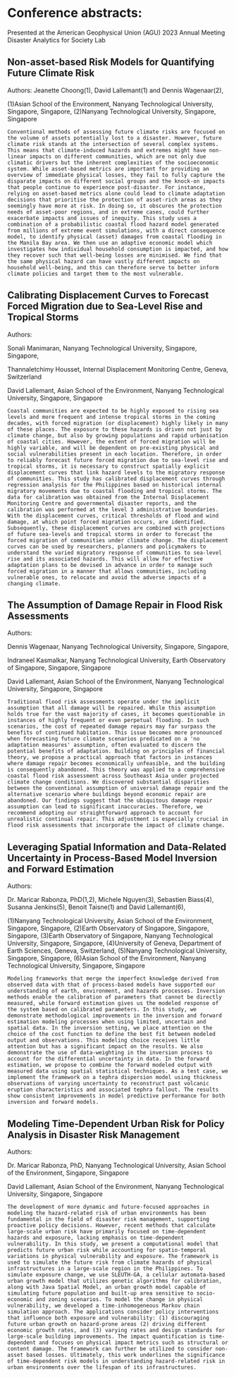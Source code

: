 # Conference abstracts:

Presented at the American Geophysical Union (AGU) 2023 Annual Meeting
Disaster Analytics for Society Lab

## Non-asset-based Risk Models for Quantifying Future Climate Risk
Authors: 
Jeanette Choong(1), David Lallemant(1) and Dennis Wagenaar(2),

(1)Asian School of the Environment, Nanyang Technological University, Singapore, Singapore, (2)Nanyang Technological University, Singapore, Singapore

`Conventional methods of assessing future climate risks are focused on the volume of assets potentially lost to a disaster. However, future climate risk stands at the intersection of several complex systems. This means that climate-induced hazards and extremes might have non-linear impacts on different communities, which are not only due climatic drivers but the inherent complexities of the socioeconomic system. While asset-based metrics are important for providing an overview of immediate physical losses, they fail to fully capture the disparate impacts on different social groups and the knock-on impacts that people continue to experience post-disaster. For instance, relying on asset-based metrics alone could lead to climate adaptation decisions that prioritise the protection of asset-rich areas as they seemingly have more at risk. In doing so, it obscures the protection needs of asset-poor regions, and in extreme cases, could further exacerbate impacts and issues of inequity. This study uses a combination of a probabilistic coastal flood hazard model generated from millions of extreme event simulations, with a direct consequence model, to identify physical (asset) damages from coastal flooding in the Manila Bay area. We then use an adaptive economic model which investigates how individual household consumption is impacted, and how they recover such that well-being losses are minimised. We find that the same physical hazard can have vastly different impacts on household well-being, and this can therefore serve to better inform climate policies and target them to the most vulnerable.
`
## Calibrating Displacement Curves to Forecast Forced Migration due to Sea-Level Rise and Tropical Storms
Authors: 

Sonali Manimaran, Nanyang Technological University, Singapore, Singapore, 

Thannaletchimy Housset, Internal Displacement Monitoring Centre, Geneva, Switzerland

David Lallemant, Asian School of the Environment, Nanyang Technological University, Singapore, Singapore

`Coastal communities are expected to be highly exposed to rising sea levels and more frequent and intense tropical storms in the coming decades, with forced migration (or displacement) highly likely in many of these places. The exposure to these hazards is driven not just by climate change, but also by growing populations and rapid urbanisation of coastal cities. However, the extent of forced migration will be highly variable, and will be dependent on pre-existing physical and social vulnerabilities present in each location. Therefore, in order to reliably forecast future forced migration due to sea-level rise and tropical storms, it is necessary to construct spatially explicit displacement curves that link hazard levels to the migratory response of communities. This study has calibrated displacement curves through regression analysis for the Philippines based on historical internal migratory movements due to coastal flooding and tropical storms. The data for calibration was obtained from the Internal Displacement Monitoring Centre and governmental disaster reports, and the calibration was performed at the level 3 administrative boundaries. With the displacement curves, critical thresholds of flood and wind damage, at which point forced migration occurs, are identified. Subsequently, these displacement curves are combined with projections of future sea-levels and tropical storms in order to forecast the forced migration of communities under climate change. The displacement curves can be used by researchers, planners and policymakers to understand the varied migratory response of communities to sea-level rise and its associated hazards. This will allow for effective adaptation plans to be devised in advance in order to manage such forced migration in a manner that allows communities, including vulnerable ones, to relocate and avoid the adverse impacts of a changing climate.
`
## The Assumption of Damage Repair in Flood Risk Assessments
Authors: 

Dennis Wagenaar, Nanyang Technological University, Singapore, Singapore,

Indraneel Kasmalkar, Nanyang Technological University, Earth Observatory of Singapore, Singapore, Singapore

David Lallemant, Asian School of the Environment, Nanyang Technological University, Singapore, Singapore

`Traditional flood risk assessments operate under the implicit assumption that all damage will be repaired. While this assumption holds true for the vast majority of cases, it becomes questionable in instances of highly frequent or even perpetual flooding. In such scenarios, the cost of repeated damage repairs may far surpass the benefits of continued habitation. This issue becomes more pronounced when forecasting future climate scenarios predicated on a 'no adaptation measures' assumption, often evaluated to discern the potential benefits of adaptation. Building on principles of financial theory, we propose a practical approach that factors in instances where damage repair becomes economically unfeasible, and the building is consequently abandoned. This theory was applied to a comprehensive coastal flood risk assessment across Southeast Asia under projected climate change conditions. We discovered substantial disparities between the conventional assumption of universal damage repair and the alternative scenario where buildings beyond economic repair are abandoned. Our findings suggest that the ubiquitous damage repair assumption can lead to significant inaccuracies. Therefore, we recommend adopting our straightforward approach to account for unrealistic continual repair. This adjustment is especially crucial in flood risk assessments that incorporate the impact of climate change.
`
## Leveraging Spatial Information and Data-Related Uncertainty in Process-Based Model Inversion and Forward Estimation

Authors: 

Dr. Maricar Rabonza, PhD(1,2), Michele Nguyen(3), Sebastien Biass(4), Susanna Jenkins(5), Benoit Taisne(1) and David Lallemant(6),

(1)Nanyang Technological University, Asian School of the Environment, Singapore, Singapore, (2)Earth Observatory of Singapore, Singapore, Singapore, (3)Earth Observatory of Singapore, Nanyang Technological University, Singapore, Singapore, (4)University of Geneva, Department of Earth Sciences, Geneva, Switzerland, (5)Nanyang Technological University, Singapore, Singapore, (6)Asian School of the Environment, Nanyang Technological University, Singapore, Singapore

`Modeling frameworks that merge the imperfect knowledge derived from observed data with that of process-based models have supported our understanding of earth, environment, and hazards processes. Inversion methods enable the calibration of parameters that cannot be directly measured, while forward estimation gives us the modeled response of the system based on calibrated parameters. In this study, we demonstrate methodological improvements in the inversion and forward estimation modeling processes when using limited, uncertain and spatial data. In the inversion setting, we place attention on the choice of the cost function to define the best fit between modeled output and observations. This modeling choice receives little attention but has a significant impact on the results. We also demonstrate the use of data-weighting in the inversion process to account for the differential uncertainty in data. In the forward estimation, we propose to combine the forward modeled output with measured data using spatial statistical techniques. As a test case, we implement the framework on a tephra dispersion model using thickness observations of varying uncertainty to reconstruct past volcanic eruption characteristics and associated tephra fallout. The results show consistent improvements in model predictive performance for both inversion and forward models.
`
## Modeling Time-Dependent Urban Risk for Policy Analysis in Disaster Risk Management
Authors: 

Dr. Maricar Rabonza, PhD, Nanyang Technological University, Asian School of the Environment, Singapore, Singapore

David Lallemant, Asian School of the Environment, Nanyang Technological University, Singapore, Singapore

`The development of more dynamic and future-focused approaches in modeling the hazard-related risk of urban environments has been fundamental in the field of disaster risk management, supporting proactive policy decisions. However, recent methods that calculate large-scale urban risk have primarily focused on time-dependent hazards and exposure, lacking emphasis on time-dependent vulnerability. In this study, we present a computational model that predicts future urban risk while accounting for spatio-temporal variations in physical vulnerability and exposure. The framework is used to simulate the future risk from climate hazards of physical infrastructures in a large-scale region in the Philippines. To simulate exposure change, we use SLEUTH-GA, a cellular automata-based urban growth model that utilizes genetic algorithms for calibration, along with Java Spatial Model, an urban growth model capable of simulating future population and built-up area sensitive to socio-economic and zoning scenarios. To model the change in physical vulnerability, we developed a time-inhomogeneous Markov chain simulation approach. The applications consider policy interventions that influence both exposure and vulnerability: (1) discouraging future urban growth on hazard-prone areas (2) driving different economic growth rates, and (3) varying rates and design standards for large-scale building improvements. The impact quantification is time-dependent and focuses on physical impact metrics such as structural or content damage. The framework can further be utilized to consider non-asset based losses. Ultimately, this work underlines the significance of time-dependent risk models in understanding hazard-related risk in urban environments over the lifespan of its infrastructures.
`

